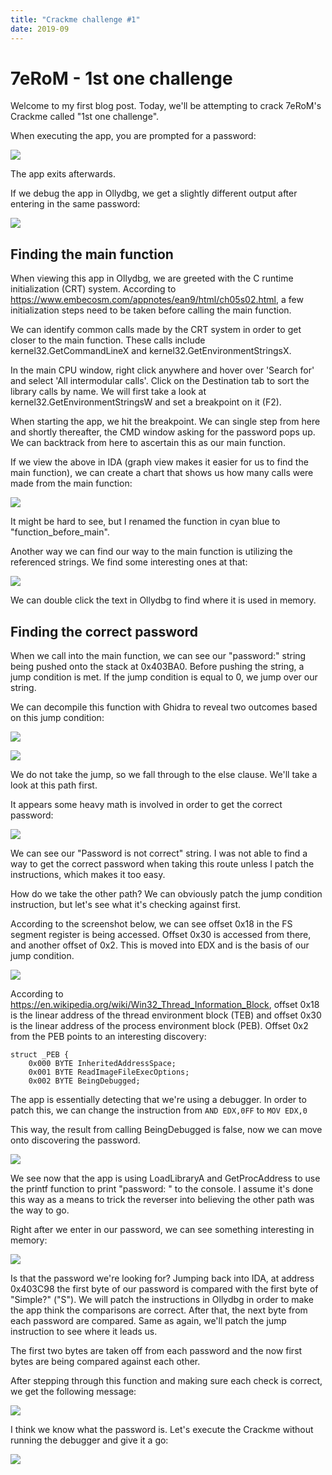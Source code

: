 ```yaml
---
title: "Crackme challenge #1"
date: 2019-09
---
```


# 7eRoM - 1st one challenge

Welcome to my first blog post. Today, we'll be attempting to crack 7eRoM's Crackme called "1st one challenge".

When executing the app, you are prompted for a password:

![](images/1.PNG)

The app exits afterwards.

If we debug the app in Ollydbg, we get a slightly different output after entering in the same password:

![](images/2.PNG)

## Finding the main function

When viewing this app in Ollydbg, we are greeted with the C runtime initialization (CRT) system. According to https://www.embecosm.com/appnotes/ean9/html/ch05s02.html, a few initialization steps need to be taken before calling the main function.

We can identify common calls made by the CRT system in order to get closer to the main function. These calls include kernel32.GetCommandLineX and kernel32.GetEnvironmentStringsX.

In the main CPU window, right click anywhere and hover over 'Search for' and select 'All intermodular calls'. Click on the Destination tab to sort the library calls by name. We will first take a look at kernel32.GetEnvironmentStringsW and set a breakpoint on it (F2).

When starting the app, we hit the breakpoint. We can single step from here and shortly thereafter, the CMD window asking for the password pops up. We can backtrack from here to ascertain this as our main function.

If we view the above in IDA (graph view makes it easier for us to find the main function), we can create a chart that shows us how many calls were made from the main function:

![](images/3.PNG)

It might be hard to see, but I renamed the function in cyan blue to "function_before_main".

Another way we can find our way to the main function is utilizing the referenced strings. We find some interesting ones at that:

![](images/4.PNG)

We can double click the text in Ollydbg to find where it is used in memory.

## Finding the correct password

When we call into the main function, we can see our "password:" string being pushed onto the stack at 0x403BA0. Before pushing the string, a jump condition is met. If the jump condition is equal to 0, we jump over our string.

We can decompile this function with Ghidra to reveal two outcomes based on this jump condition:

![](images/5.PNG)

![](images/6.PNG)

We do not take the jump, so we fall through to the else clause. We'll take a look at this path first.

It appears some heavy math is involved in order to get the correct password:

![](images/7.PNG)

We can see our "Password is not correct" string. I was not able to find a way to get the correct password when taking this route unless I patch the instructions, which makes it too easy.

How do we take the other path? We can obviously patch the jump condition instruction, but let's see what it's checking against first.

According to the screenshot below, we can see offset 0x18 in the FS segment register is being accessed. Offset 0x30 is accessed from there, and another offset of 0x2. This is moved into EDX and is the basis of our jump condition. 

![](images/8.PNG)

According to https://en.wikipedia.org/wiki/Win32_Thread_Information_Block, offset 0x18 is the linear address of the thread environment block (TEB) and offset 0x30 is the linear address of the process environment block (PEB). Offset 0x2 from the PEB points to an interesting discovery:

```
struct _PEB {
    0x000 BYTE InheritedAddressSpace;
    0x001 BYTE ReadImageFileExecOptions;
    0x002 BYTE BeingDebugged;
```

The app is essentially detecting that we're using a debugger. In order to patch this, we can change the instruction from `AND EDX,0FF` to `MOV EDX,0`

This way, the result from calling BeingDebugged is false, now we can move onto discovering the password.

![](images/9.PNG)

We see now that the app is using LoadLibraryA and GetProcAddress to use the printf function to print "password: " to the console. I assume it's done this way as a means to trick the reverser into believing the other path was the way to go.

Right after we enter in our password, we can see something interesting in memory:

![](images/10.PNG)

Is that the password we're looking for? Jumping back into IDA, at address 0x403C98 the first byte of our password is compared with the first byte of "Simple?" ("S"). We will patch the instructions in Ollydbg in order to make the app think the comparisons are correct. After that, the next byte from each password are compared. Same as again, we'll patch the jump instruction to see where it leads us.

The first two bytes are taken off from each password and the now first bytes are being compared against each other.

After stepping through this function and making sure each check is correct, we get the following message:

![](images/11.PNG)

I think we know what the password is. Let's execute the Crackme without running the debugger and give it a go:

![](images/12.PNG)